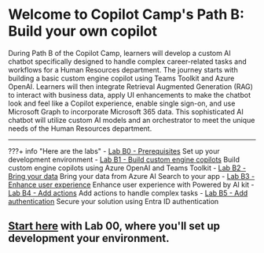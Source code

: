 
# Welcome to Copilot Camp's Path B: Build your own copilot

During Path B of the Copilot Camp, learners will develop a custom AI chatbot specifically designed to handle complex career-related tasks and workflows for a Human Resources department. The journey starts with building a basic custom engine copilot using Teams Toolkit and Azure OpenAI. Learners will then integrate Retrieval Augmented Generation (RAG) to interact with business data, apply UI enhancements to make the chatbot look and feel like a Copilot experience, enable single sign-on, and use Microsoft Graph to incorporate Microsoft 365 data. This sophisticated AI chatbot will utilize custom AI models and an orchestrator to meet the unique needs of the Human Resources department.

<hr />

???+ info "Here are the labs"
    - [Lab B0 - Prerequisites](/copilot-camp/pages/custom-engine/00-prerequisites) Set up your development environment
    - [Lab B1 - Build custom engine copilots](/copilot-camp/pages/custom-engine/01-custom-engine-copilot) Build custom engine copilots using Azure OpenAI and Teams Toolkit
    - [Lab B2 - Bring your data](/copilot-camp/pages/custom-engine/02-rag) Bring your data from Azure AI Search to your app
    - [Lab B3 - Enhance user experience](/copilot-camp/pages/custom-engine/03-powered-by-ai) Enhance user experience with Powered by AI kit
    - [Lab B4 - Add actions](/copilot-camp/pages/custom-engine/04-actions) Add actions to handle complex tasks
    - [Lab B5 - Add authentication](/copilot-camp/pages/custom-engine/04-add-authentication) Secure your solution using Entra ID authentication
  
## <a href="./00-prerequisites">Start here</a> with Lab 00, where you'll set up development your environment.